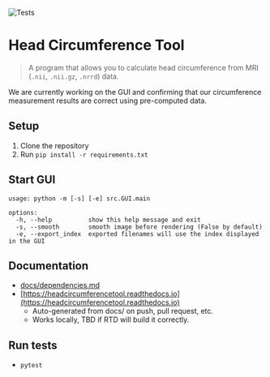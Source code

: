 ![Tests](https://github.com/COMP523TeamD/HeadCircumferenceTool/actions/workflows/tests.yml/badge.svg)

# Head Circumference Tool

> A program that allows you to calculate head circumference from MRI (`.nii`, `.nii.gz`, `.nrrd`) data.

We are currently working on the GUI and confirming that our circumference measurement results are correct using pre-computed data.

## Setup

1. Clone the repository
2. Run `pip install -r requirements.txt`

## Start GUI

```
usage: python -m [-s] [-e] src.GUI.main

options:
  -h, --help          show this help message and exit
  -s, --smooth        smooth image before rendering (False by default)
  -e, --export_index  exported filenames will use the index displayed in the GUI

```

## Documentation

- [docs/dependencies.md](docs/dependencies.md)
- [https://headcircumferencetool.readthedocs.io](https://headcircumferencetool.readthedocs.io)
  - Auto-generated from docs/ on push, pull request, etc.
  - Works locally, TBD if RTD will build it correctly.

## Run tests

- `pytest`
